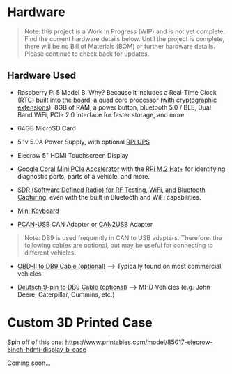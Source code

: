 # Hardware

> Note: this project is a Work In Progress (WIP) and is not yet complete. Find the current hardware details below. Until the project is complete, there will be no Bill of Materials (BOM) or further hardware details. Please continue to check back for updates.

## Hardware Used

- Raspberry Pi 5 Model B. Why? Because it includes a Real-Time Clock (RTC) built into the board, a quad core processor ([with cryptographic extensions](https://www.engr.colostate.edu/~jdaily/presentations/2017%20Seed%20Key%20Exchange.pdf)), 8GB of RAM, a power button, bluetooth 5.0 / BLE, Dual Band WiFi, PCIe 2.0 interface for faster storage, and more. 

- 64GB MicroSD Card

- 5.1v 5.0A Power Supply, with optional [RPi UPS](https://www.amazon.com/Geekworm-X1202-Raspberry-Shutdown-Detection/dp/B0CRZ4ZXQW?ref_=ast_sto_dp)

- Elecrow 5" HDMI Touchscreen Display

- [Google Coral Mini PCIe Accelerator](https://coral.ai/products/pcie-accelerator/) with the [RPi M.2 Hat+](https://www.raspberrypi.com/documentation/accessories/m2-hat-plus.html) for identifying diagnostic ports, parts of a vehicle, and more.


- [SDR (Software Defined Radio) for RF Testing, WiFi, and Bluetooth Capturing](https://www.analog.com/en/resources/evaluation-hardware-and-software/evaluation-boards-kits/ADALM-PLUTO.html#eb-overview), even with the built in Bluetooth and WiFi capabilities.

- [Mini Keyboard](https://www.adafruit.com/product/3601) 

- [PCAN-USB](https://www.peak-system.com/PCAN-USB.199.0.html?L=1) CAN Adapter or [CAN2USB](https://www.amazon.com/Innomaker-Converter-Module-Raspberry-Zero/dp/B07P9JGXXB?th=1) Adapter

> Note: DB9 is used frequently in CAN to USB adapters. Therefore, the following cables are optional, but may be useful for connecting to different vehicles.

- [OBD-II to DB9 Cable (optional)](https://www.amazon.com/Female-Adapter-Diagnostic-Extension-Connector/dp/B08TWMWZZR/ref=sr_1_3?crid=ATSHSIBTJZO6&dib=eyJ2IjoiMSJ9.JwhPyrQ7GLuJ2qGkePQP3gUpOtTiChjjxvJ3YXkw6gCLL8uScH_XlPg4SRR1EnB2mXb-0HzfLtlfKvm-zlU2KfdlF7pOFETMTiPh205iJNb1T_H6IwcOXrfS2T1EceK7ZDBhLvdfxtatoe7jLb_cHqWLc8mfhFpXXmt9G5H4TakHqhNqG6oLovh_qUYgyn6NDUcxNbgZOu1VfndZcluSw84Zl71Ng1NbbraGkKYgvee-yAK0st7cgbjr9bVs7gmJyC7TuHFyMITonZbDZhjPHkFm22ConOjE0Zgv3mDfggqgzqfgulonugiWMVAAJgyxRtWoH1hiD1E4cxWCl3BtMWXHHKXta9EoIfTKZLEQHCQ.YJ5ZbS2EA8IRxFUzknnOcFOiIk50rNBIidx3n8jLDGc&dib_tag=se&keywords=obd%2B2%2Bto%2Bdb9&qid=1734898336&s=industrial&sprefix=obd%2B2%2Bto%2Bdb9%2Cindustrial%2C131&sr=1-3&th=1) --> Typically found on most commercial vehicles

- [Deutsch 9-pin to DB9 Cable (optional)](https://www.amazon.com/GXMRHWY-Cable-Deutsch-Connector-Female/dp/B0C5XBNGGL) --> MHD Vehicles (e.g. John Deere, Caterpillar, Cummins, etc.)

# Custom 3D Printed Case

Spin off of this one: https://www.printables.com/model/85017-elecrow-5inch-hdmi-display-b-case

Coming soon...